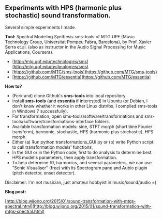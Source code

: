 ## Experiments with HPS (harmonic plus stochastic) sound transformation. 

Several simple experiments I made.

**Tool:** Spectral Modeling Synthesis sms-tools of MTG UPF (Music Technology Group, Universitat Pompeu Fabra, Barcelona), by Prof. Xavier Serra et.al.  (also as instructor in the Audio Signal Processing for Music Applications, Coursera).

- [http://mtg.upf.edu/technologies/sms](http://mtg.upf.edu/technologies/sms)
- [https://github.com/MTG/sms-tools](https://github.com/MTG/sms-tools)
- [https://github.com/MTG/essentia](https://github.com/MTG/essentia)

**How to?**

- (Fork and) clone Github's **sms-tools** into local repository.
- Install **sms-tools** (and **essentia** if interested) in Ubuntu (or Debian, I don't know whether it works in other Linux distribs, I compiled sms-tools in Windows 7 successfully).
- For transformation, open sms-tools/software/transformations and sms-tools/software/transformations-interface folders.
- Available transformation models: sine, STFT morph (short time Fourier transform), harmonic, stochastic, HPS (harmonic plus stochastic), HPS morph.
- Either (a) Run  python transformations_GUI.py or (b) write Python script to call transformation models' functions. 
- In the GUI or in the Python code, first to do analysis to determine best HPS model's parameters, then apply transformation. 
- To help determine f0, harmonics, and several parameters, we can use "Sonic Visualiser" (free) with its Spectogram pane and Aubio plugin (pitch detector, onset detector).

Disclaimer: I'm not musician, just amateur hobbyist in music/sound/audio =)

**Blog post:**

[http://blog.wijono.org/2015/01/sound-transformation-with-mtgs-spectral.html](http://blog.wijono.org/2015/01/sound-transformation-with-mtgs-spectral.html) 

